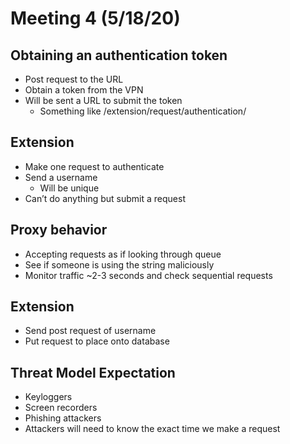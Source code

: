 # Meeting 4 (5/18/20)

## Obtaining an authentication token
* Post request to the URL
* Obtain a token from the VPN
* Will be sent a URL to submit the token
  * Something like /extension/request/authentication/

## Extension
* Make one request to authenticate
* Send a username
  * Will be unique
* Can’t do anything but submit a request

## Proxy behavior
* Accepting requests as if looking through queue
* See if someone is using the string maliciously
* Monitor traffic ~2-3 seconds and check sequential requests

## Extension
* Send post request of username
* Put request to place onto database

## Threat Model Expectation
* Keyloggers
* Screen recorders
* Phishing attackers
* Attackers will need to know the exact time we make a request
